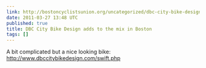 ```yaml
---
link: http://bostoncyclistsunion.org/uncategorized/dbc-city-bike-design-adds-to-the-mix-in-boston/
date: 2011-03-27 13:48 UTC
published: true
title: DBC City Bike Design adds to the mix in Boston
tags: []
---
```


A bit complicated but a nice looking bike:<br><a href="http://www.dbccitybikedesign.com/swift.php">http://www.dbccitybikedesign.com/swift.php</a>
